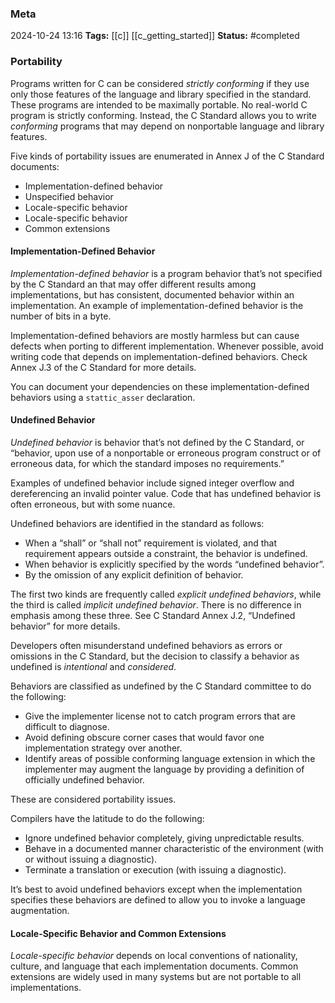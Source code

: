 ### Meta
2024-10-24 13:16
**Tags:** [[c]] [[c_getting_started]]
**Status:** #completed 

### Portability
Programs written for C can be considered *strictly conforming* if they use only those features of the language and library specified in the standard. These programs are intended to be maximally portable. No real-world C program is strictly conforming. Instead, the C Standard allows you to write *conforming* programs that may depend on nonportable language and library features.

Five kinds of portability issues are enumerated in Annex J  of the C Standard documents:
- Implementation-defined behavior
- Unspecified behavior
- Locale-specific behavior
- Locale-specific behavior
- Common extensions

#### Implementation-Defined Behavior
*Implementation-defined behavior* is a program behavior that’s not specified by the C Standard an that may offer different results among implementations, but has consistent, documented behavior within an implementation. An example of implementation-defined behavior is the number of bits in a byte.

Implementation-defined behaviors are mostly harmless but can cause defects when porting to different implementation. Whenever possible, avoid writing code that depends on implementation-defined behaviors. Check Annex J.3 of the C Standard for more details.

You can document your dependencies on these implementation-defined behaviors using a `stattic_asser` declaration.

#### Undefined Behavior
*Undefined behavior* is behavior that’s not defined by the C Standard, or “behavior, upon use of a nonportable or erroneous program construct or of erroneous data, for which the standard imposes no requirements.”

Examples of undefined behavior include signed integer overflow and dereferencing an invalid pointer value. Code that has undefined behavior is often erroneous, but with some nuance.

Undefined behaviors are identified in the standard as follows:
- When a “shall” or “shall not” requirement is violated, and that requirement appears outside a constraint, the behavior is undefined.
- When behavior is explicitly specified by the words “undefined behavior”.
- By the omission of any explicit definition of behavior.

The first two kinds are frequently called *explicit undefined behaviors*, while the third is called *implicit undefined behavior*. There is no difference in emphasis among these three. See C Standard Annex J.2, “Undefined behavior” for more details.

Developers often misunderstand undefined behaviors as errors or omissions in the C Standard, but the decision to classify a behavior as undefined is *intentional* and *considered*.

Behaviors are classified as undefined by the C Standard committee to do the following:
- Give the implementer license not to catch program errors that are difficult to diagnose.
- Avoid defining obscure corner cases that would favor one implementation strategy over another.
- Identify areas of possible conforming language extension in which the implementer may augment the language by providing a definition of officially undefined behavior.

These are considered portability issues.

Compilers have the latitude to do the following:
- Ignore undefined behavior completely, giving unpredictable results.
- Behave in a documented manner characteristic of the environment (with or without issuing a diagnostic).
- Terminate a translation or execution (with issuing a diagnostic).

It’s best to avoid undefined behaviors except when the implementation specifies these behaviors are defined to allow you to invoke a language augmentation.

#### Locale-Specific Behavior and Common Extensions
*Locale-specific behavior* depends on local conventions of nationality, culture, and language that each implementation documents. Common extensions are widely used in many systems but are not portable to all implementations.